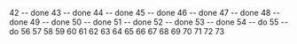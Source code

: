42 -- done 
43 -- done
44 -- done
45 -- done
46 -- done
47 -- done
48 -- done
49 -- done
50 -- done
51 -- done
52 -- done
53 -- done
54 -- do
55 -- do
56
57
58
59
60
61
62
63
64
65
66
67
68
69
70
71
72
73